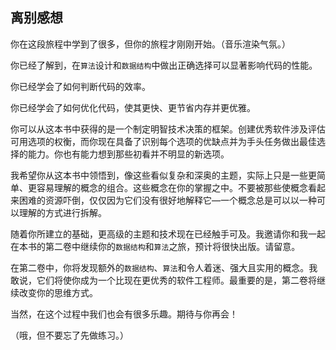 ## 离别感想

你在这段旅程中学到了很多，但你的旅程才刚刚开始。（音乐渲染气氛。）

你已经了解到，在`算法`设计和`数据结构`中做出正确选择可以显著影响代码的性能。

你已经学会了如何判断代码的效率。

你已经学会了如何优化代码，使其更快、更节省内存并更优雅。

你可以从这本书中获得的是一个制定明智技术决策的框架。创建优秀软件涉及评估可用选项的权衡，而你现在具备了识别每个选项的优缺点并为手头任务做出最佳选择的能力。你也有能力想到那些初看并不明显的新选项。

我希望你从这本书中领悟到，像这些看似复杂和深奥的主题，实际上只是一些更简单、更容易理解的概念的组合。这些概念在你的掌握之中。不要被那些使概念看起来困难的资源吓倒，仅仅因为它们没有很好地解释它—一个概念总是可以以一种可以理解的方式进行拆解。

随着你所建立的基础，更高级的主题和技术现在已经触手可及。我邀请你和我一起在本书的第二卷中继续你的`数据结构`和`算法`之旅，预计将很快出版。请留意。

在第二卷中，你将发现额外的`数据结构`、`算法`和令人着迷、强大且实用的概念。我敢说，它们将使你成为一个比现在更优秀的软件工程师。最重要的是，第二卷将继续改变你的思维方式。

当然，在这个过程中我们也会有很多乐趣。期待与你再会！

（哦，但不要忘了先做练习。）
